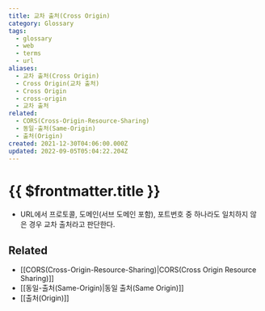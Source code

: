 ```yaml
---
title: 교차 출처(Cross Origin)
category: Glossary
tags:
  - glossary
  - web
  - terms
  - url
aliases:
  - 교차 출처(Cross Origin)
  - Cross Origin(교차 출처)
  - Cross Origin
  - cross-origin
  - 교차 출처
related:
  - CORS(Cross-Origin-Resource-Sharing)
  - 동일-출처(Same-Origin)
  - 출처(Origin)
created: 2021-12-30T04:06:00.000Z
updated: 2022-09-05T05:04:22.204Z
---
```


# {{ $frontmatter.title }}

- URL에서 프로토콜, 도메인(서브 도메인 포함), 포트번호 중 하나라도 일치하지 않은 경우 교차 출처라고 판단한다.

## Related

- [[CORS(Cross-Origin-Resource-Sharing)|CORS(Cross Origin Resource Sharing)]]
- [[동일-출처(Same-Origin)|동일 출처(Same Origin)]]
- [[출처(Origin)]]
